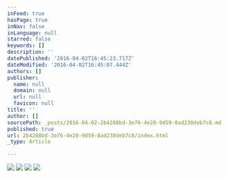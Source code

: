 ```yaml
---
inFeed: true
hasPage: true
inNav: false
inLanguage: null
starred: false
keywords: []
description: ''
datePublished: '2016-04-02T16:45:23.717Z'
dateModified: '2016-04-02T16:45:07.444Z'
authors: []
publisher:
  name: null
  domain: null
  url: null
  favicon: null
title: ''
author: []
sourcePath: _posts/2016-04-02-2b4288bd-3e76-4e28-9d59-8ad238deb7c8.md
published: true
url: 2b4288bd-3e76-4e28-9d59-8ad238deb7c8/index.html
_type: Article

---
```

![](https://the-grid-user-content.s3-us-west-2.amazonaws.com/187782b8-887e-48f7-b889-a4ddcf957acb.jpg)
![](https://the-grid-user-content.s3-us-west-2.amazonaws.com/d4bd6756-1351-499c-bb84-409bbb28316f.jpg)
![](https://the-grid-user-content.s3-us-west-2.amazonaws.com/351e0a06-22c6-460f-8c6e-6af6b67f8f94.jpg)
![](https://the-grid-user-content.s3-us-west-2.amazonaws.com/1c03d57f-1ac8-4f75-8e6b-9800cbc819e6.jpg)